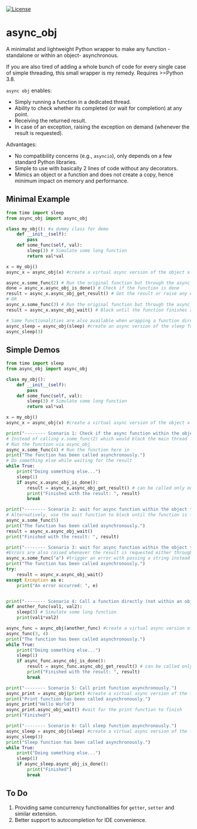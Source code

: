 [![License](https://img.shields.io/badge/License-Apache_2.0-blue.svg)](https://opensource.org/licenses/Apache-2.0)

# async_obj

A minimalist and lightweight Python wrapper to make any function -standalone or within an object- asynchronous.

If you are also tired of adding a whole bunch of code for every single case of simple threading, this small wrapper is my remedy. Requires >=Python 3.8.

`async obj` enables:
- Simply running a function in a dedicated thread.
- Ability to check whether its completed (or wait for completion) at any point.
- Receiving the returned result.
- In case of an exception, raising the exception on demand (whenever the result is requested).

Advantages:
- No compatibility concerns (e.g., `asyncio`), only depends on a few standard Python libraries.
- Simple to use with basically 2 lines of code without any decorators.
- Mimics an object or a function and does not create a copy, hence minimum impact on memory and performance.

## Minimal Example
```python
from time import sleep
from async_obj import async_obj

class my_obj(): #a dummy class for demo
    def __init__(self):
        pass
    def some_func(self, val):
        sleep(3) # Simulate some long function
        return val*val

x = my_obj()
async_x = async_obj(x) #create a virtual async version of the object x

async_x.some_func(2) # Run the original function but through the async_obj
done = async_x.async_obj_is_done() # Check if the function is done
result = async_x.async_obj_get_result() # Get the result or raise any encountered error, if the function is done
# OR
async_x.some_func(3) # Run the original function but through the async_obj
result = async_x.async_obj_wait() # Block until the function finishes and get the result or raise any encountered error

# Same functionalities are also available when wrapping a function directly
async_sleep = async_obj(sleep) #create an async version of the sleep function
async_sleep(3)
```

## Simple Demos

```python
from time import sleep
from async_obj import async_obj

class my_obj():
    def __init__(self):
        pass
    def some_func(self, val):
        sleep(3) # Simulate some long function
        return val*val

x = my_obj()
async_x = async_obj(x) #create a virtual async version of the object x

print("-------- Scenario 1: Check if the async function within the object is done and collect the result.")
# Instead of calling x.some_func(2) which would block the main thread for 3 seconds,
# Run the function via async_obj
async_x.some_func(4) # Run the function here in
print("The function has been called asynchronously.")
# Do something else while waiting for the result
while True:
    print("Doing something else...")
    sleep(1)
    if async_x.async_obj_is_done():
        result = async_x.async_obj_get_result() # can be called only once, then the result is cleared
        print("Finished with the result: ", result)
        break

print("-------- Scenario 2: wait for async function within the object to be done and collect the result.")
# Alternatively, use the wait function to block until the function is finished
async_x.some_func(5)
print("The function has been called asynchronously.")
result = async_x.async_obj_wait()
print("Finished with the result: ", result)

print("-------- Scenario 3: wait for async function within the object to be done and catch the propagated exception.")
#Errors are also raised whenever the result is requested either through async_obj_get_result() or async_obj_wait().
async_x.some_func("a") #trigger an error with passing a string instead of an int
print("The function has been called asynchronously.")
try:
    result = async_x.async_obj_wait()
except Exception as e:
    print("An error occurred: ", e)


print("-------- Scenario 4: Call a function directly (not within an object) and asynchronously with async_obj.")
def another_func(val1, val2):
    sleep(3) # Simulate some long function
    print(val1*val2)

async_func = async_obj(another_func) #create a virtual async version of the function
async_func(3, 4)
print("The function has been called asynchronously.")
while True:
    print("Doing something else...")
    sleep(1)
    if async_func.async_obj_is_done():
        result = async_func.async_obj_get_result() # can be called only once, then the result is cleared
        print("Finished with the result: ", result)
        break

print("-------- Scenario 5: Call print function asynchronously.")
async_print = async_obj(print) #create a virtual async version of the function
print("Print function has been called asynchronously.")
async_print("Hello World")
async_print.async_obj_wait() #wait for the print function to finish
print("Finished")

print("-------- Scenario 6: Call sleep function asynchronously.")
async_sleep = async_obj(sleep) #create a virtual async version of the function
async_sleep(3)
print("Sleep function has been called asynchronously.")
while True:
    print("Doing something else...")
    sleep(1)
    if async_sleep.async_obj_is_done():
        print("Finished")
        break
```

## To Do
1. Providing same concurrency functionalities for `getter`, `setter` and similar extension.
2. Better support to autocompletion for IDE convenience.

